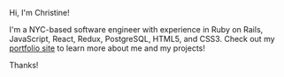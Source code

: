 Hi, I'm Christine!  

I'm a NYC-based software engineer with experience in Ruby on Rails, JavaScript, React, Redux, PostgreSQL, HTML5, and CSS3.  Check out my [portfolio site](http://christinetwang.me/) to learn more about me and my projects!

Thanks!
